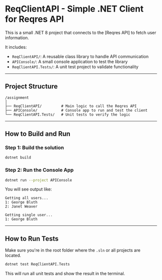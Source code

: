 
# ReqClientAPI - Simple .NET Client for Reqres API

This is a small .NET 8 project that connects to the [Reqres API] to fetch user information.

It includes:

- `ReqClientAPI/`: A reusable class library to handle API communication
- `APIConsole/`: A small console application to test the library
- `ReqClientAPI.Tests/`: A unit test project to validate functionality

---

## Project Structure

```
/assignment
│
├── ReqClientAPI/         # Main logic to call the Reqres API
├── APIConsole/           # Console app to run and test the client
└── ReqClientAPI.Tests/   # Unit tests to verify the logic
```

---

## How to Build and Run

### Step 1: Build the solution

```bash
dotnet build
```

### Step 2: Run the Console App

```bash
dotnet run --project APIConsole
```

You will see output like:

```
Getting all users...
1: George Bluth
2: Janet Weaver

Getting single user...
1: George Bluth
```

---

## How to Run Tests

Make sure you're in the root folder where the `.sln` or all projects are located.

```bash
dotnet test ReqClientAPI.Tests
```

This will run all unit tests and show the result in the terminal.






